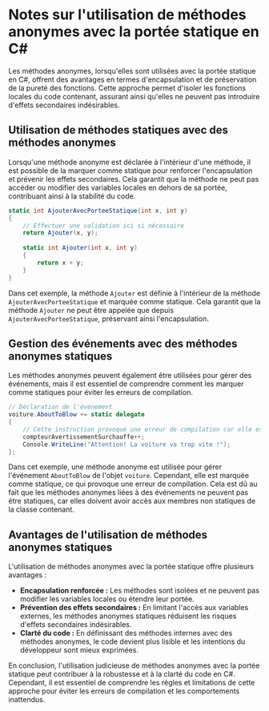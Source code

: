 # Notes sur l'utilisation de méthodes anonymes avec la portée statique en C#

Les méthodes anonymes, lorsqu'elles sont utilisées avec la portée statique en C#, offrent des avantages en termes d'encapsulation et de préservation de la pureté des fonctions. Cette approche permet d'isoler les fonctions locales du code contenant, assurant ainsi qu'elles ne peuvent pas introduire d'effets secondaires indésirables.

## Utilisation de méthodes statiques avec des méthodes anonymes

Lorsqu'une méthode anonyme est déclarée à l'intérieur d'une méthode, il est possible de la marquer comme statique pour renforcer l'encapsulation et prévenir les effets secondaires. Cela garantit que la méthode ne peut pas accéder ou modifier des variables locales en dehors de sa portée, contribuant ainsi à la stabilité du code.

```csharp
static int AjouterAvecPorteeStatique(int x, int y)
{
    // Effectuer une validation ici si nécessaire
    return Ajouter(x, y);
    
    static int Ajouter(int x, int y)
    {
        return x + y;
    }
}
```

Dans cet exemple, la méthode `Ajouter` est définie à l'intérieur de la méthode `AjouterAvecPorteeStatique` et marquée comme statique. Cela garantit que la méthode `Ajouter` ne peut être appelée que depuis `AjouterAvecPorteeStatique`, préservant ainsi l'encapsulation.

## Gestion des événements avec des méthodes anonymes statiques

Les méthodes anonymes peuvent également être utilisées pour gérer des événements, mais il est essentiel de comprendre comment les marquer comme statiques pour éviter les erreurs de compilation.

```csharp
// Déclaration de l'événement
voiture.AboutToBlow += static delegate
{
    // Cette instruction provoque une erreur de compilation car elle est marquée comme statique
    compteurAvertissementSurchauffe++;
    Console.WriteLine("Attention! La voiture va trop vite !");
};
```

Dans cet exemple, une méthode anonyme est utilisée pour gérer l'événement `AboutToBlow` de l'objet `voiture`. Cependant, elle est marquée comme statique, ce qui provoque une erreur de compilation. Cela est dû au fait que les méthodes anonymes liées à des événements ne peuvent pas être statiques, car elles doivent avoir accès aux membres non statiques de la classe contenant.

## Avantages de l'utilisation de méthodes anonymes statiques

L'utilisation de méthodes anonymes avec la portée statique offre plusieurs avantages :

- **Encapsulation renforcée :** Les méthodes sont isolées et ne peuvent pas modifier les variables locales ou étendre leur portée.
- **Prévention des effets secondaires :** En limitant l'accès aux variables externes, les méthodes anonymes statiques réduisent les risques d'effets secondaires indésirables.
- **Clarté du code :** En définissant des méthodes internes avec des méthodes anonymes, le code devient plus lisible et les intentions du développeur sont mieux exprimées.

En conclusion, l'utilisation judicieuse de méthodes anonymes avec la portée statique peut contribuer à la robustesse et à la clarté du code en C#. Cependant, il est essentiel de comprendre les règles et limitations de cette approche pour éviter les erreurs de compilation et les comportements inattendus.